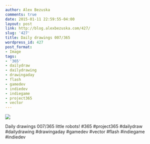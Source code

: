 ```yaml
---
author: Alex Bezuska
comments: true
date: 2015-01-11 22:59:55-04:00
layout: post
link: http://blog.alexbezuska.com/427/
slug: '427'
title: Daily drawings 007/365
wordpress_id: 427
post_format:
- Image
tags:
- '365'
- dailydraw
- dailydrawing
- drawingaday
- flash
- gamedev
- indiedev
- indiegame
- project365
- vector
---
```


![](/images/2015/01/tumblr_ni1bvwJGwi1u11b0ro1_1280.jpg)

Daily drawings 007/365 little robots! #365 #project365 #dailydraw #dailydrawing #drawingaday #gamedev #vector #flash #indiegame #indiedev
